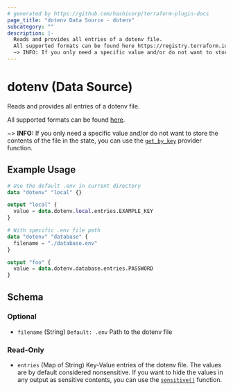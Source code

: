 ```yaml
---
# generated by https://github.com/hashicorp/terraform-plugin-docs
page_title: "dotenv Data Source - dotenv"
subcategory: ""
description: |-
  Reads and provides all entries of a dotenv file.
  All supported formats can be found here https://registry.terraform.io/providers/germanbrew/dotenv/latest/docs#supported-formats.
  ~> INFO: If you only need a specific value and/or do not want to store the contents of the file in the state, you can use the get_by_key https://registry.terraform.io/providers/germanbrew/dotenv/latest/docs/functions/get_by_key provider function.
---
```


# dotenv (Data Source)

Reads and provides all entries of a dotenv file.

All supported formats can be found [here](https://registry.terraform.io/providers/germanbrew/dotenv/latest/docs#supported-formats).

~> **INFO:** If you only need a specific value and/or do not want to store the contents of the file in the state, you can use the [`get_by_key`](https://registry.terraform.io/providers/germanbrew/dotenv/latest/docs/functions/get_by_key) provider function.

## Example Usage

```terraform
# Use the default .env in current directory
data "dotenv" "local" {}

output "local" {
  value = data.dotenv.local.entries.EXAMPLE_KEY
}

# With specific .env file path
data "dotenv" "database" {
  filename = "./database.env"
}

output "foo" {
  value = data.dotenv.database.entries.PASSWORD
}
```

<!-- schema generated by tfplugindocs -->
## Schema

### Optional

- `filename` (String) `Default: .env` Path to the dotenv file

### Read-Only

- `entries` (Map of String) Key-Value entries of the dotenv file. The values are by default considered nonsensitive. If you want to hide the values in any output as sensitive contents, you can use the [`sensitive()`](https://developer.hashicorp.com/terraform/language/functions/sensitive) function.
